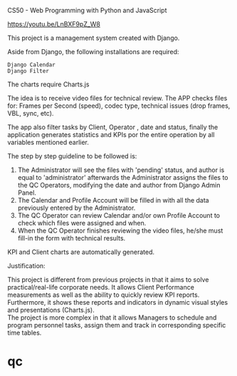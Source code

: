 CS50 - Web Programming with Python and JavaScript

https://youtu.be/LnBXF9pZ_W8


This project is a management system created with Django. 

Aside from Django, the following  installations are required:

    Django Calendar
    Django Filter 

The charts require Charts.js


The idea is to receive video files for technical review.  The APP checks files for: Frames per Second (speed), codec type, technical issues (drop frames, VBL, sync, etc).

The app also filter tasks by Client, Operator , date and status, finally the application generates statistics and KPIs por the entire operation by all variables mentioned earlier. 

The step by step guideline to be followed is:

1.  The Administrator will see the files with 'pending' status, and author is equal to 'administrator' afterwards the Administrator assigns the files to the QC Operators, modifying the date and author from  Django Admin Panel.
2.  The Calendar and Profile Account will be filled in with all the data previously entered by the Administrator.
3.  The QC Operator can review  Calendar and/or own Profile Account to check  which files were assigned and when.  
4.  When the QC Operator finishes reviewing the video files, he/she must fill-in the form with technical results.


KPI and Client charts are automatically generated.



Justification:

This project is different from previous projects in that it aims to solve practical/real-life corporate needs.  It allows Client Performance measurements as well as the ability to quickly review KPI reports. Furthermore, it shows these reports and indicators in dynamic visual styles and presentations (Charts.js).  
The project is more complex in that it allows Managers to schedule and program personnel tasks, assign them and track in corresponding specific time tables.
# qc
